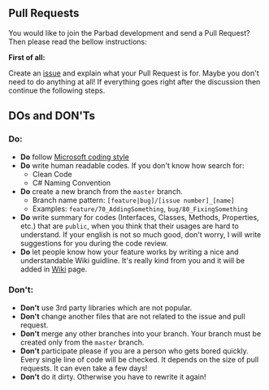 ## Pull Requests

You would like to join the Parbad development and send a Pull Request? Then please read the bellow instructions:

**First of all:**

Create an [issue](https://github.com/Sina-Soltani/Parbad/issues/new/choose) and explain what your Pull Request is for. Maybe you don't need to do anything at all! If everything goes right after the discussion then continue the following steps.

## DOs and DON'Ts

### Do:
- **Do** follow [Microsoft coding style](https://github.com/dotnet/runtime/blob/master/docs/coding-guidelines/coding-style.md)
- **Do** write human readable codes. If you don't know how search for:
  - Clean Code
  - C# Naming Convention
- **Do** create a new branch from the `master` branch.
  - Branch name pattern: `[feature|bug]/[issue number]_[name]`
  - Examples: `feature/70_AddingSomething`, `bug/80_FixingSomething`
- **Do** write summary for codes (Interfaces, Classes, Methods, Properties, etc.) that are `public`, when you think that their usages are hard to understand. If your english is not so much good, don't worry, I will write suggestions for you during the code review.
- **Do** let people know how your feature works by writing a nice and understandable Wiki guidline. It's really kind from you and it will be added in [Wiki](https://github.com/Sina-Soltani/Parbad/wiki) page.

### Don't:
- **Don't** use 3rd party libraries which are not popular.
- **Don't** change another files that are not related to the issue and pull request.
- **Don't** merge any other branches into your branch. Your branch must be created only from the `master` branch.
- **Don't** participate please if you are a person who gets bored quickly. Every single line of code will be checked. It depends on the size of pull requests. It can even take a few days!
- **Don't** do it dirty. Otherwise you have to rewrite it again!